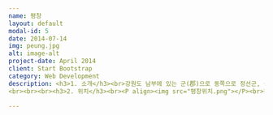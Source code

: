 ```yaml
---
name: 평창
layout: default
modal-id: 5
date: 2014-07-14
img: peung.jpg
alt: image-alt
project-date: April 2014
client: Start Bootstrap
category: Web Development
description: <h3>1. 소개</h3><br>강원도 남부에 있는 군(郡)으로 동쪽으로 정선군, 북동쪽으로 강릉시, 북쪽으로 홍천군, 서쪽으로 횡성군, 남쪽으로는 영월군에 접한다.<br> 태백산맥에 위치해 있어 해발고도가 700m 이상인 곳이 전체 면적의 약 60%를 차지한다. 특히 북·서·동 3면은 높은 산지로 둘러싸여 있으며, 남쪽으로 경사진 지형을 나타낸다. 북쪽과 서쪽에는 오대산(五臺山:1,563m)에서 분기한 차령산맥이 뻗어 있어 계방산(桂芳山:1,577m)·흥정산(興亭山:1,277m)·태기산(泰岐山:1,261m)·청태산(靑太山:1,200m)·백덕산(白德山:1,350m, 일명 獅子山) 등이 솟아 있고, 동쪽에는 황병산(黃柄山:1,407m)·고루포기산(1,238m)·발왕산(發旺山:1,458m)·박지산(博芝山:1,394m)·백석산(白石山:1,365m)·청옥산(靑玉山:1,256m)·가리왕산(加里旺山:1,561m) 등 높고 험한 산들이 연봉을 이룬다.<br>평창강은 계방산에서 발원한 속사천(束沙川)이 도사천(都事川)을 합하여 남서류하면서 덕거천(德巨川)·흥정천(興亭川)과 합류하여 남류하다가 대화천(大和川)·안미천(安味川) 등을 안미리에서 만나 방림리(芳林里)에서 계촌천(桂村川)을 합쳐 평창읍에서 심하게 곡류하면서 영월군으로 흘러들고, 오대산에서 발원한 오대천은 진부(珍富)를 지난 뒤 심하게 곡류하면서 정선군으로 흘러나간다.<br>황병산에서 발원한 송천(松川)은 대기천(大基川)을 합류하여 역시 심하게 곡류하면서 정선군으로 흘러든다. 이들 남한강(南漢江)의 지류들은 그 유역에 약간의 평지와, 대화·진부·도암(道巖) 등지에 대규모의 산록 완사면을 발달시켜 농경지로 이용된다.<br>한편, 평창읍 중리(中里), 대화면(大和面) 대화리와 안미리, 방림면(芳林面) 방림리 및 미탄면(美灘面) 고마루 마을 일대에는 석회암 지층의 카르스트 지형이 발달되어 있고, 대관령 부근과 진부리 일대에는 옛 침식면이 융기한 평탄면이 넓게 나타나 있어 학술적으로 중요시된다.<br>내륙 고원지대에 위치하기 때문에 기온의 교차가 심한 대륙성 기후를 나타내어 같은 위도의 어느 지역보다도 기온이 낮고, 여름이 짧다. 연평균기온 10.3℃, 1월평균기온 －6.3℃, 8월평균기온 24.5℃이고, 연평균강수량은 1,082mm이다.
<br><br><br><h3>2. 위치</h3><br><P align><img src="평창위치.png"></P><br>평창은 강원도 남부에 있는 군이다.<br><br><h3>3. 여행지</h3><br><img src="눈꽃마을.png"><br><h4>" 눈꽃마을 "</h4><br>제주 서귀포시 성산읍 성산리에 있는 산. <br>높이 182m. 제주특별자치도 동쪽에 돌출한 성산반도 끝머리에 있다. 중기 홍적세 때 분출된 화산인 성산봉은 커다란 사발모양의 평평한 분화구가 섬 전체에 걸쳐 있다. 3면이 깎아지른 듯한 해식애를 이루며, 분화구 위는 99개의 바위 봉우리가 빙 둘러 서 있다. 그 모습이 거대한 성과 같다 하여 성산이라 하며, 해돋이가 유명하여 일출봉이라고 한다.<br>129,774㎡의 넓은 분화구 안에는 풀밭이 펼쳐져 커다란 원형 경기장을 방불케 한다. 이 풀밭은 예로부터 성산리 주민들의 연료 및 초가지붕을 이는 띠의 채초지(採草地)와 방목지(放牧地)로 쓰여져 왔기 때문에 나무는 거의 없고 억새·띠 등의 식물군락을 이루고 있다.<br>본래는 육지와 떨어진 섬이었으나 너비 500m 정도의 사주가 1.5km에 걸쳐 발달하여 일출봉과 제주특별자치도를 이어 놓았다. 매표소에서 전망대까지는 걸어서 25분 걸리며, 전망대에서 바라보는 해돋이 광경은 예로부터 영주(瀛州)10경의 하나로 꼽혀왔다.<br>1976년에 제주특별자치도 기념물 제36호로 지정·보호하다가 일출봉을 포함한 1㎞ 이내의 해역을 포함한 구역을 2000년 7월 18일 천연기념물 제420호로 변경하여 관리하고 있다.<br><br><br><br><P align><img src="대관령목장.jpg"></P><br><h4>" 대관령목장 "</h4><br>제주도 서귀포시에 있는 자연하천으로 하천과 바다가 만나는 지점에 형성되어 있다.<br>2011년 6월 30일 문화재청이 외돌개, 산방산과 함께 국가지정문화재 명승으로 지정했다. 서귀포시 하효동과 남원읍 하례리 사이를 흐르는 효돈천(孝敦川) 하구를 가리키며, 이곳은 제주 현무암 지하를 흐르는 물이 분출하여 바닷물과 만나 깊은 웅덩이를 형성한 곳이다. 쇠소깍이라는 이름은 제주도 방언이다. <br>쇠는 효돈마을을 뜻하며, 소는 연못, 각은 접미사로서 끝을 의미한다. 계곡의 풍경이 아름다운 곳으로 뛰어난 비경을 가진곳으로 알려져 있다.<br><br><br><br><img src="월정사.png"><br><h4>" 월정사 "</h4><br>아쿠아플라넷은 제주특별자치도 서귀포시 성산읍 섭지코지로 95에 위치하고 있으며, 해양 생물 보존의 가치를 공유하며 인간과 자연이 공생하며 느낄 수 있는 최고의 즐거움을 제공한다. 또한 일상에서 쉽게 접할 수 없는 다양한 해양생태계의 모습을 보여줌으로써 '해양문화의 가치'를 전파하고, '생태계 보존'이라는 명제를 대중에게 널리 알리고자 하는 것이 이 곳의 목표이다.<br><br><br><br><img src="허브나라농원.png"><br><h4>" 허브나라농원 "</h4><br>협재해수욕장은 제주시 서쪽 32㎞ 거리의 한림공원에 인접해 있다. 조개껍질가루가 많이 섞인 백사장과 앞 바다에 떠 있는 비양도, 코발트 빛깔의 아름다운 바다와 울창한 소나무숲이 한데 어우러진 풍광이 매우 아름답다.<br> 백사장의 길이 약 200m, 폭은 60m, 평균수심 1.2m, 경사도 3~8도로서 수심이 얕고 경사가 완만하여 가족 단위의 해수욕장으로 적합하다. 또한 각종 편의시설이 잘 갖추어져 있으며 소나무 숲에서는 야영도 가능하다. 이 해수욕장의 남서쪽 해안은 금릉해수욕장과 이어져 있는데, 주민들은 두 해변을 합쳐 협재해수욕장이라고도 부른다.<br>해수욕장 내에는 탈의실, 샤워실, 휴게소, 식수대, 화장실 등 각종 편의시설이 있어 이용하기에도 편리하다. 또 해수욕장 주변에는 짙은 송림이 있어 야영과 산림욕을 즐길 수 있고, 전복과 소라가 많이 잡히기 때문에 싱싱한 해산물을 마음껏 맛볼 수 있다.<br> 멀지 않은 곳에는 한림공원과 협재굴, 명월대, 황룡사, 영각사 등이 있어 해수욕과 함께 주변을 둘러볼 수 있으며 특히 해수욕장 정면에 보이는 비양도의 모습은 맑고 깨끗한 해수와 어울려 아름다운 풍광을 연출하며 이곳에서 바라보는 낙조 또한 아름답다.<br><br><br><br><br><h3>4. 먹거리</h3><br><br><img src="메밀막국수.png"><br>메밀막국수<br><br><br><img src="오삼불고기.png"><br>오삼불고기<br><br><br><img src="송어회.png"><br>송어회<br><br><br><img src="황태.png"><br>황태<br>

---
```


